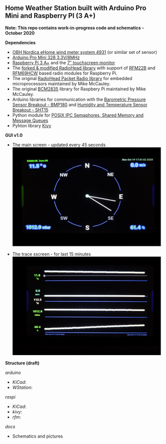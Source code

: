 ## Home Weather Station built with Arduino Pro Mini and Raspberry PI (3 A+)

**Note: This repo contains work-in-progress code and schematics - October 2020**

**Dependencies**

- [OBH Nordica eHome wind meter system 4931][13] (or similar set of sensor)
- [Arduino Pro Mini 328 3.3V/8MHz][8]
- [Raspberry Pi 3 A+][9] and the [7″ touchscreen monitor][11]
- The [forked & modified RadioHead library][1] with support of [RFM22B][2] and [RFM69HCW][10] based radio modules for Raspberry Pi. 
- The original [RadioHead Packet Radio library][3] for embedded microprocessors maintained by Mike McCauley. 
- The original [BCM2835][12] library for Raspbery Pi maintained by Mike McCauley. 
- Arduino libraries for communication with the [Barometric Pressure Sensor Breakout - BMP180][4] and [Humidity and Temperature Sensor Breakout - SHT15][5]
- Python module for [POSIX IPC Semaphores, Shared Memory and Message Queues][6]
- Pyhton library [Kivy][7]

**GUI v1.0**
- The main screen - updated every 45 seconds
![Main screen](/docs/mainscreen.jpg)

- The trace sscreen - for last 15 minutes
![Traces screen](/docs/tracescreen.jpg)


**Structure (draft)**

*arduino*
- *KiCad*:
- *WStation*:

*raspi*
- *KiCad*:
- *kivy*:
- *rfm*:

*docs*
- Schematics and pictures


[1]: https://github.com/istvanzk/RadioHead
[2]: https://www.hoperf.com/modules/rf_transceiver/RFM22BW.html
[3]: http://www.airspayce.com/mikem/arduino/RadioHead/
[4]: https://github.com/sparkfun/BMP180_Breakout_Arduino_Library
[5]: https://github.com/sparkfun/SHT15_Breakout
[6]: https://github.com/osvenskan/posix_ipc 
[7]: https://kivy.org
[8]: https://www.arduino.cc/en/Main/ArduinoBoardProMini
[9]: https://www.raspberrypi.org/blog/new-product-raspberry-pi-3-model-a
[10]: https://www.hoperf.com/modules/rf_transceiver/RFM69HCW.html
[11]: https://www.raspberrypi.org/products/raspberry-pi-touch-display/
[12]: http://www.airspayce.com/mikem/bcm2835/
[13]: https://github.com/istvanzk/WStation/blob/master/docs/OBHeHome4931.png

